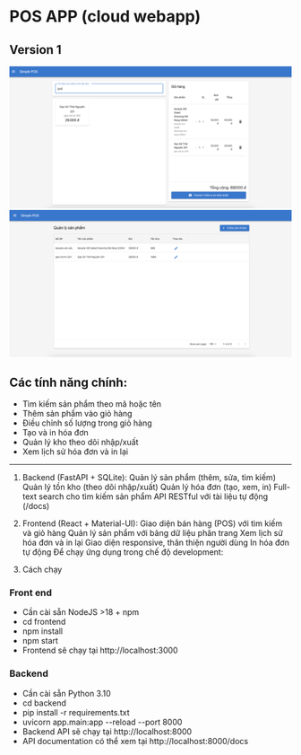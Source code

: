 # POS APP (cloud webapp)

## Version 1
![Menu](frontend/public/screenshots/main-pos-screen.png)
![Giao diện chính](frontend/public/screenshots/product-screen.png)

## Các tính năng chính:

- Tìm kiếm sản phẩm theo mã hoặc tên
- Thêm sản phẩm vào giỏ hàng
- Điều chỉnh số lượng trong giỏ hàng
- Tạo và in hóa đơn
- Quản lý kho theo dõi nhập/xuất
- Xem lịch sử hóa đơn và in lại
---
1. Backend (FastAPI + SQLite):
Quản lý sản phẩm (thêm, sửa, tìm kiếm)
Quản lý tồn kho (theo dõi nhập/xuất)
Quản lý hóa đơn (tạo, xem, in)
Full-text search cho tìm kiếm sản phẩm
API RESTful với tài liệu tự động (/docs)
2. Frontend (React + Material-UI):
Giao diện bán hàng (POS) với tìm kiếm và giỏ hàng
Quản lý sản phẩm với bảng dữ liệu phân trang
Xem lịch sử hóa đơn và in lại
Giao diện responsive, thân thiện người dùng
In hóa đơn tự động
Để chạy ứng dụng trong chế độ development:

3. Cách chạy
### Front end
- Cần cài sẵn NodeJS >18 + npm
- cd frontend
- npm install 
- npm start
- Frontend sẽ chạy tại http://localhost:3000

### Backend
- Cần cài sẵn Python 3.10
- cd backend
- pip install -r requirements.txt
- uvicorn app.main:app --reload --port 8000
- Backend API sẽ chạy tại http://localhost:8000
- API documentation có thể xem tại http://localhost:8000/docs


